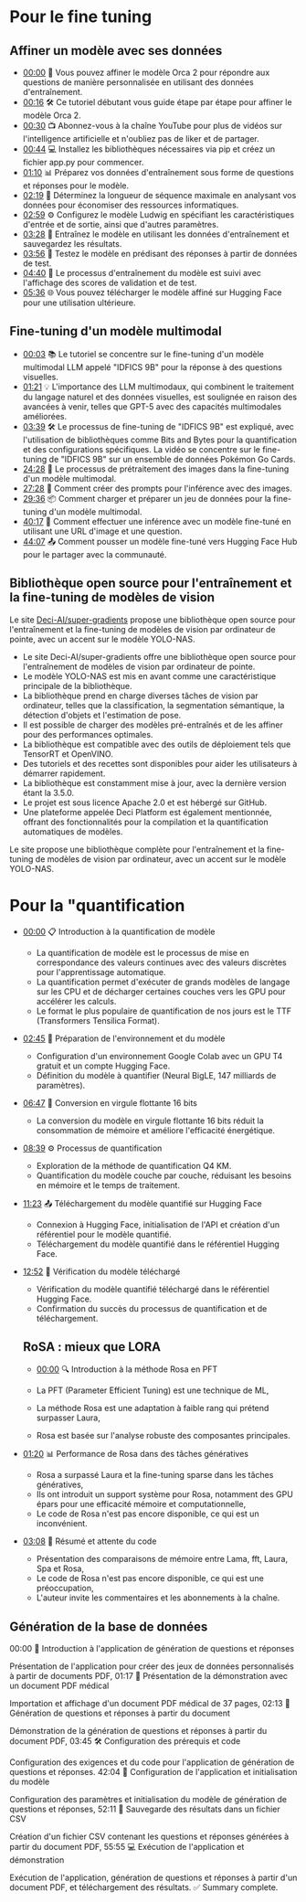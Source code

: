 # Pour le fine tuning 
## Affiner un modèle avec ses données 
- [00:00](https://www.youtube.com/watch?v=jcABWwH1FBE&t=0s) 🤖 Vous pouvez affiner le modèle Orca 2 pour répondre aux questions de manière personnalisée en utilisant des données d'entraînement.
- [00:16](https://www.youtube.com/watch?v=jcABWwH1FBE&t=16s) 🛠️ Ce tutoriel débutant vous guide étape par étape pour affiner le modèle Orca 2.
- [00:30](https://www.youtube.com/watch?v=jcABWwH1FBE&t=30s) 📺 Abonnez-vous à la chaîne YouTube pour plus de vidéos sur l'intelligence artificielle et n'oubliez pas de liker et de partager.
- [00:44](https://www.youtube.com/watch?v=jcABWwH1FBE&t=44s) 💻 Installez les bibliothèques nécessaires via pip et créez un fichier app.py pour commencer.
- [01:10](https://www.youtube.com/watch?v=jcABWwH1FBE&t=70s) 📊 Préparez vos données d'entraînement sous forme de questions et réponses pour le modèle.
- [02:19](https://www.youtube.com/watch?v=jcABWwH1FBE&t=139s) 🧮 Déterminez la longueur de séquence maximale en analysant vos données pour économiser des ressources informatiques.
- [02:59](https://www.youtube.com/watch?v=jcABWwH1FBE&t=179s) ⚙️ Configurez le modèle Ludwig en spécifiant les caractéristiques d'entrée et de sortie, ainsi que d'autres paramètres.
- [03:28](https://www.youtube.com/watch?v=jcABWwH1FBE&t=208s) 🚀 Entraînez le modèle en utilisant les données d'entraînement et sauvegardez les résultats.
- [03:56](https://www.youtube.com/watch?v=jcABWwH1FBE&t=236s) 🧪 Testez le modèle en prédisant des réponses à partir de données de test.
- [04:40](https://www.youtube.com/watch?v=jcABWwH1FBE&t=280s) 🔄 Le processus d'entraînement du modèle est suivi avec l'affichage des scores de validation et de test.
- [05:36](https://www.youtube.com/watch?v=jcABWwH1FBE&t=336s) 🌐 Vous pouvez télécharger le modèle affiné sur Hugging Face pour une utilisation ultérieure.

## Fine-tuning d'un modèle multimodal
- [00:03](https://youtu.be/usoTCfyQxjU?t=3s) 📚 Le tutoriel se concentre sur le fine-tuning d'un modèle multimodal LLM appelé "IDFICS 9B" pour la réponse à des questions visuelles.
- [01:21](https://youtu.be/usoTCfyQxjU?t=81s) 💡 L'importance des LLM multimodaux, qui combinent le traitement du langage naturel et des données visuelles, est soulignée en raison des avancées à venir, telles que GPT-5 avec des capacités multimodales améliorées.
- [03:39](https://youtu.be/usoTCfyQxjU?t=219s) 🛠️ Le processus de fine-tuning de "IDFICS 9B" est expliqué, avec l'utilisation de bibliothèques comme Bits and Bytes pour la quantification et des configurations spécifiques. La vidéo se concentre sur le fine-tuning de "IDFICS 9B" sur un ensemble de données Pokémon Go Cards.
- [24:28](https://www.youtube.com/watch?v=usoTCfyQxjU&t=24m28s) 🚀 Le processus de prétraitement des images dans la fine-tuning d'un modèle multimodal.
- [27:28](https://www.youtube.com/watch?v=usoTCfyQxjU&t=27m28s) 📸 Comment créer des prompts pour l'inférence avec des images.
- [29:36](https://www.youtube.com/watch?v=usoTCfyQxjU&t=29m36s) 📦 Comment charger et préparer un jeu de données pour la fine-tuning d'un modèle multimodal.
- [40:17](https://www.youtube.com/watch?v=usoTCfyQxjU&t=40m17s) 💬 Comment effectuer une inférence avec un modèle fine-tuné en utilisant une URL d'image et une question.
- [44:07](https://www.youtube.com/watch?v=usoTCfyQxjU&t=44m07s) 📤 Comment pousser un modèle fine-tuné vers Hugging Face Hub pour le partager avec la communauté.

## Bibliothèque open source pour l'entraînement et la fine-tuning de modèles de vision
Le site [Deci-AI/super-gradients](https://github.com/Deci-AI/super-gradients?tab=readme-ov-file) propose une bibliothèque open source pour l'entraînement et la fine-tuning de modèles de vision par ordinateur de pointe, avec un accent sur le modèle YOLO-NAS.

- Le site Deci-AI/super-gradients offre une bibliothèque open source pour l'entraînement de modèles de vision par ordinateur de pointe.
- Le modèle YOLO-NAS est mis en avant comme une caractéristique principale de la bibliothèque.
- La bibliothèque prend en charge diverses tâches de vision par ordinateur, telles que la classification, la segmentation sémantique, la détection d'objets et l'estimation de pose.
- Il est possible de charger des modèles pré-entraînés et de les affiner pour des performances optimales.
- La bibliothèque est compatible avec des outils de déploiement tels que TensorRT et OpenVINO.
- Des tutoriels et des recettes sont disponibles pour aider les utilisateurs à démarrer rapidement.
- La bibliothèque est constamment mise à jour, avec la dernière version étant la 3.5.0.
- Le projet est sous licence Apache 2.0 et est hébergé sur GitHub.
- Une plateforme appelée Deci Platform est également mentionnée, offrant des fonctionnalités pour la compilation et la quantification automatiques de modèles.

Le site propose une bibliothèque complète pour l'entraînement et la fine-tuning de modèles de vision par ordinateur, avec un accent sur le modèle YOLO-NAS.
# Pour la "quantification
- [00:00](https://youtu.be/Kj0OIkWpfHs?t=0s) 📋 Introduction à la quantification de modèle

  - La quantification de modèle est le processus de mise en correspondance des valeurs continues avec des valeurs discrètes pour l'apprentissage automatique.
  - La quantification permet d'exécuter de grands modèles de langage sur les CPU et de décharger certaines couches vers les GPU pour accélérer les calculs.
  - Le format le plus populaire de quantification de nos jours est le TTF (Transformers Tensilica Format).

- [02:45](https://youtu.be/Kj0OIkWpfHs?t=165s) 🎯 Préparation de l'environnement et du modèle

  - Configuration d'un environnement Google Colab avec un GPU T4 gratuit et un compte Hugging Face.
  - Définition du modèle à quantifier (Neural BigLE, 147 milliards de paramètres).

- [06:47](https://youtu.be/Kj0OIkWpfHs?t=407s) 💾 Conversion en virgule flottante 16 bits

  - La conversion du modèle en virgule flottante 16 bits réduit la consommation de mémoire et améliore l'efficacité énergétique.

- [08:39](https://youtu.be/Kj0OIkWpfHs?t=519s) ⚙️ Processus de quantification

  - Exploration de la méthode de quantification Q4 KM.
  - Quantification du modèle couche par couche, réduisant les besoins en mémoire et le temps de traitement.

- [11:23](https://youtu.be/Kj0OIkWpfHs?t=683s) 📤 Téléchargement du modèle quantifié sur Hugging Face

  - Connexion à Hugging Face, initialisation de l'API et création d'un référentiel pour le modèle quantifié.
  - Téléchargement du modèle quantifié dans le référentiel Hugging Face.

- [12:52](https://youtu.be/Kj0OIkWpfHs?t=772s) 🧐 Vérification du modèle téléchargé

  - Vérification du modèle quantifié téléchargé dans le référentiel Hugging Face.
  - Confirmation du succès du processus de quantification et de téléchargement.
 
  ## RoSA : mieux que LORA
  - [00:00](https://www.youtube.com/watch?v=p1ER6aNkEMQ&t=0s) 🔍 Introduction à la méthode Rosa en PFT

  - La PFT (Parameter Efficient Tuning) est une technique de ML,
  - La méthode Rosa est une adaptation à faible rang qui prétend surpasser Laura,
  - Rosa est basée sur l'analyse robuste des composantes principales.

- [01:20](https://www.youtube.com/watch?v=p1ER6aNkEMQ&t=80s) 📊 Performance de Rosa dans des tâches génératives

  - Rosa a surpassé Laura et la fine-tuning sparse dans les tâches génératives,
  - Ils ont introduit un support système pour Rosa, notamment des GPU épars pour une efficacité mémoire et computationnelle,
  - Le code de Rosa n'est pas encore disponible, ce qui est un inconvénient.

- [03:08](https://www.youtube.com/watch?v=p1ER6aNkEMQ&t=188s) 🧐 Résumé et attente du code

  - Présentation des comparaisons de mémoire entre Lama, fft, Laura, Spa et Rosa,
  - Le code de Rosa n'est pas encore disponible, ce qui est une préoccupation,
  - L'auteur invite les commentaires et les abonnements à la chaîne.
 
## Génération de la base de données
00:00 📜 Introduction à l'application de génération de questions et réponses

Présentation de l'application pour créer des jeux de données personnalisés à partir de documents PDF,
01:17 📄 Présentation de la démonstration avec un document PDF médical

Importation et affichage d'un document PDF médical de 37 pages,
02:13 🧠 Génération de questions et réponses à partir du document

Démonstration de la génération de questions et réponses à partir du document PDF,
03:45 🛠️ Configuration des prérequis et code

Configuration des exigences et du code pour l'application de génération de questions et réponses.
42:04 🧩 Configuration de l'application et initialisation du modèle

Configuration des paramètres et initialisation du modèle de génération de questions et réponses,
52:11 📂 Sauvegarde des résultats dans un fichier CSV

Création d'un fichier CSV contenant les questions et réponses générées à partir du document PDF,
55:55 💻 Exécution de l'application et démonstration

Exécution de l'application, génération de questions et réponses à partir d'un document PDF, et téléchargement des résultats.
✅ Summary complete.
